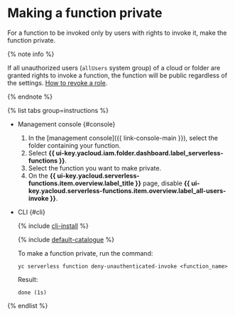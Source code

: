 # Making a function private

For a function to be invoked only by users with rights to invoke it, make the function private.

{% note info %}

If all unauthorized users (`allUsers` system group) of a cloud or folder are granted rights to invoke a function, the function will be public regardless of the settings. [How to revoke a role](../../../iam/operations/roles/revoke.md).

{% endnote %}

{% list tabs group=instructions %}

- Management console {#console}

   1. In the [management console]({{ link-console-main }}), select the folder containing your function.
   1. Select **{{ ui-key.yacloud.iam.folder.dashboard.label_serverless-functions }}**.
   1. Select the function you want to make private.
   1. On the **{{ ui-key.yacloud.serverless-functions.item.overview.label_title }}** page, disable **{{ ui-key.yacloud.serverless-functions.item.overview.label_all-users-invoke }}**.

- CLI {#cli}

   {% include [cli-install](../../../_includes/cli-install.md) %}

   {% include [default-catalogue](../../../_includes/default-catalogue.md) %}

   To make a function private, run the command:

   ```
   yc serverless function deny-unauthenticated-invoke <function_name>
   ```

   Result:
   ```
   done (1s)
   ```

{% endlist %}

